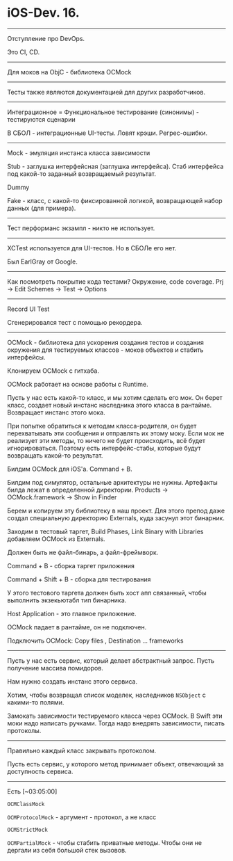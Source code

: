 # iOS-Dev. 16.

---

Отступление про DevOps.

Это CI, CD.

---

Для моков на ObjC - библиотека OCMock

---

Тесты также являются документацией для других разработчиков.

---

Интеграционное = Функциональное тестирование (синонимы) - тестируются сценарии

В СБОЛ - интеграционные UI-тесты. Ловят крэши. Регрес-ошибки.

---

Mock - эмуляция инстанса класса зависимости

Stub - заглушка интерфейсная (заглушка интерфейса). Стаб интерфейса под какой-то заданный возвращаемый результат.

Dummy

Fake - класс, с какой-то фиксированной логикой, возвращающей набор данных (для примера).

---

Тест перформанс экзампл - никто не использует.

---

XCTest используется для UI-тестов. Но в СБОЛе его нет.

Был EarlGray от Google.

---

Как посмотреть покрытие кода тестами? Окружение, code coverage. Prj -> Edit Schemes
-> Test -> Options

---

Record UI Test

Сгенерировался тест с помощью рекордера.

---

OCMock - библиотека для ускорения создания тестов и создания окружения для тестируемых классов - моков объектов и стабить интерфейсы.

Клонируем OCMock с гитхаба.

OCMock работает на основе работы с Runtime.

Пусть у нас есть какой-то класс, и мы хотим сделать его мок. Он берет класс, создает новый инстанс наследника этого класса в рантайме. Возвращает инстанс этого мока. 

При попытке обратиться к методам класса-родителя, он будет перехватывать эти сообщения и отправлять их этому моку. Если мок не реализует эти методы, то ничего не будет происходить, всё будет игнорироваться. Поэтому есть интерфейс-стабы, которые будут возвращать какой-то результат.

Билдим OCMock для iOS'a. Command + B.

Билдим под симулятор, остальные архитектуры не нужны. Артефакты билда лежат в определенной директории. Products -> OCMock.framework -> Show in Finder

Берем и копируем эту библиотеку в наш проект. Для этого препод даже создал специальную директорию Externals, куда засунул этот бинарник.

Заходим в тестовый таргет, Build Phases, Link Binary with Libraries добавляем OCMock из Externals.

Должен быть не файл-бинарь, а файл-фреймворк.

Command + B - сборка таргет приложения

Command + Shift + B - сборка для тестирования

У этого тестового таргета должен быть хост апп связанный, чтобы выполнить экзекьютабл тип бинарника.

Host Application - это главное приложение.

OCMock падает в рантайме, он не подключен.

Подключить OCMock: Copy files , Destination ... frameworks

---

Пусть у нас есть сервис, который делает абстрактный запрос. Пусть получение массива помидоров.

Нам нужно создать инстанс этого сервиса.

Хотим, чтобы возвращал список моделек, наследников `NSObject` с какими-то полями.

Замокать зависимости тестируемого класса через OCMock. В Swift эти моки надо написать ручками. Тогда надо внедрять зависимости, писать протоколы.

---

Правильно каждый класс закрывать протоколом.

Пусть есть сервис, у которого метод принимает объект, отвечающий за доступность сервиса.

---

Есть [~03:05:00]

`OCMClassMock`

`OCMProtocolMock` - аргумент - протокол, а не класс

`OCMStrictMock`

`OCMPartialMock` - чтобы стабить приватные методы. Чтобы они не дергали из себя большой стек вызовов.

